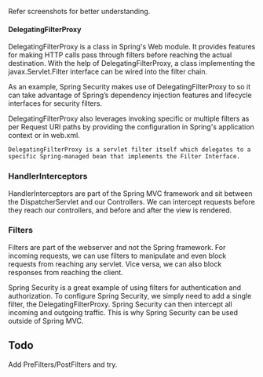 Refer screenshots for better understanding.

#### DelegatingFilterProxy
DelegatingFilterProxy is a class in Spring's Web module. It provides features for making HTTP calls pass through filters before reaching the actual destination. With the help of DelegatingFilterProxy, a class implementing the javax.Servlet.Filter interface can be wired into the filter chain.

As an example, Spring Security makes use of DelegatingFilterProxy to so it can take advantage of Spring’s dependency injection features and lifecycle interfaces for security filters.

DelegatingFilterProxy also leverages invoking specific or multiple filters as per Request URI paths by providing the configuration in Spring's application context or in web.xml.
    
    DelegatingFilterProxy is a servlet filter itself which delegates to a specific Spring-managed bean that implements the Filter Interface.
    
### HandlerInterceptors
HandlerInterceptors are part of the Spring MVC framework and sit between the DispatcherServlet and our Controllers. We can intercept requests before they reach our controllers, and before and after the view is rendered.

### Filters
Filters are part of the webserver and not the Spring framework. For incoming requests, we can use filters to manipulate and even block requests from reaching any servlet. Vice versa, we can also block responses from reaching the client.

Spring Security is a great example of using filters for authentication and authorization. To configure Spring Security, we simply need to add a single filter, the DelegatingFilterProxy. Spring Security can then intercept all incoming and outgoing traffic. This is why Spring Security can be used outside of Spring MVC.


## Todo
Add PreFilters/PostFilters and try.